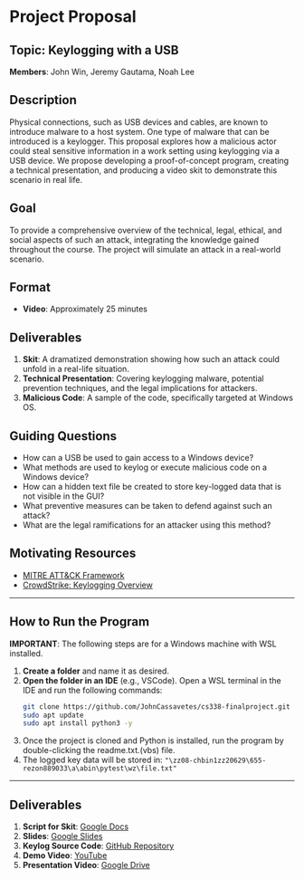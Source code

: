 # Project Proposal

## Topic: Keylogging with a USB
**Members**: John Win, Jeremy Gautama, Noah Lee

## Description
Physical connections, such as USB devices and cables, are known to introduce malware to a host system. One type of malware that can be introduced is a keylogger. This proposal explores how a malicious actor could steal sensitive information in a work setting using keylogging via a USB device. We propose developing a proof-of-concept program, creating a technical presentation, and producing a video skit to demonstrate this scenario in real life.

## Goal
To provide a comprehensive overview of the technical, legal, ethical, and social aspects of such an attack, integrating the knowledge gained throughout the course. The project will simulate an attack in a real-world scenario.

## Format
- **Video**: Approximately 25 minutes

## Deliverables
1. **Skit**: A dramatized demonstration showing how such an attack could unfold in a real-life situation.
2. **Technical Presentation**: Covering keylogging malware, potential prevention techniques, and the legal implications for attackers.
3. **Malicious Code**: A sample of the code, specifically targeted at Windows OS.

## Guiding Questions
- How can a USB be used to gain access to a Windows device?
- What methods are used to keylog or execute malicious code on a Windows device?
- How can a hidden text file be created to store key-logged data that is not visible in the GUI?
- What preventive measures can be taken to defend against such an attack?
- What are the legal ramifications for an attacker using this method?

## Motivating Resources
- [MITRE ATT&CK Framework](https://attack.mitre.org/)
- [CrowdStrike: Keylogging Overview](https://www.crowdstrike.com/en-us/cybersecurity-101/cyberattacks/keylogger/)

---

## How to Run the Program

**IMPORTANT**: The following steps are for a Windows machine with WSL installed.

1. **Create a folder** and name it as desired.
2. **Open the folder in an IDE** (e.g., VSCode). Open a WSL terminal in the IDE and run the following commands:
   ```bash
   git clone https://github.com/JohnCassavetes/cs338-finalproject.git
   sudo apt update
   sudo apt install python3 -y
    ```
3. Once the project is cloned and Python is installed, run the program by double-clicking the readme.txt.(vbs) file.
4. The logged key data will be stored in: 
```"\zz08-chbin1zz20629\655-rezon889033\a\abin\pytest\wz\file.txt"```

---

## Deliverables
1. **Script for Skit**: [Google Docs](https://docs.google.com/document/d/1yeISbamzQBNmY5TCWKDorljuOMihZtFXiO8OZqlbmOw/edit?pli=1&tab=t.0)
2. **Slides**: [Google Slides](https://docs.google.com/presentation/d/19S6QWsk7-5983_zbHMZXoBQ_oeZnZFS015Es1rRrJ64/edit#slide=id.g315a9b9d6df_0_65)
3. **Keylog Source Code**: [GitHub Repository](https://github.com/JohnCassavetes/cs338-finalproject)
4. **Demo Video**: [YouTube](https://youtu.be/XsCwkcrnH9E)
5. **Presentation Video**: [Google Drive](https://drive.google.com/file/d/1Pt_AwYm1Dxj20o675H3I1J_mV_bvx6Ix/view?usp=sharing)
